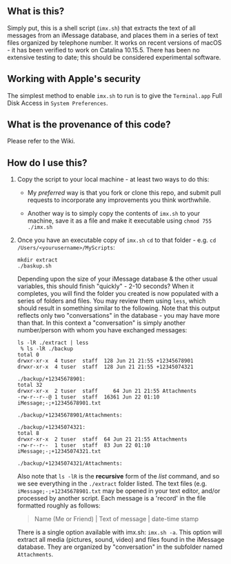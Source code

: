 ## What is this?

Simply put, this is a shell script (`imx.sh`) that extracts the text of all messages from an iMessage database, and places them in a series of text files organized by telephone number. It works on recent versions of macOS - it has been verified to work on Catalina 10.15.5. There has been no extensive testing to date; this should be considered experimental software. 

## Working with Apple's security
The simplest method to enable `imx.sh` to run is to give the `Terminal.app` Full Disk Access in `System Preferences`.

## What is the provenance of this code? 

Please refer to the Wiki. 

## How do I use this? 

1. Copy the script to your local machine - at least two ways to do this: 

    - My *preferred* way is that you fork or clone this repo, and submit pull requests to incorporate any improvements you think worthwhile. 

    - Another way is to simply copy the contents of `imx.sh` to your machine, save it as a file and make it executable using `chmod 755 ./imx.sh`
    
2. Once you have an executable copy of `imx.sh` `cd` to that folder - e.g. `cd /Users/<yourusername>/MyScripts`: 

    ```
    mkdir extract
    ./baskup.sh
    ```

    Depending upon the size of your iMessage database & the other usual variables, this should finish "quickly" - 2-10 seconds? When it completes, you will find the folder you created is now populated with a series of folders and files. You may review them using `less`, which should result in something similar to the following. Note that this output reflects only two "conversations" in the database - you may have more than that. In this context a "conversation" is simply another number/person with whom you have exchanged messages: 
    
    ```
    ls -lR ./extract | less 
     % ls -lR ./backup
    total 0
    drwxr-xr-x  4 tuser  staff  128 Jun 21 21:55 +12345678901
    drwxr-xr-x  4 tuser  staff  128 Jun 21 21:55 +12345074321

    ./backup/+12345678901:
    total 32
    drwxr-xr-x  2 tuser  staff     64 Jun 21 21:55 Attachments
    -rw-r--r--@ 1 tuser  staff  16361 Jun 22 01:10 iMessage;-;+12345678901.txt

    ./backup/+12345678901/Attachments:

    ./backup/+12345074321:
    total 8
    drwxr-xr-x  2 tuser  staff  64 Jun 21 21:55 Attachments
    -rw-r--r--  1 tuser  staff  83 Jun 22 01:10 iMessage;-;+12345074321.txt

    ./backup/+12345074321/Attachments:
    ```

    Also note that `ls -lR` is the **recursive** form of the *list* command, and so we see everything in the `./extract` folder listed. The text files (e.g. `iMessage;-;+12345678901.txt` may be opened in your text editor, and/or processed by another script. Each message is a 'record' in the file formatted roughly as follows: 
    
    >Name (Me or Friend) | Text of message | date-time stamp
    
    There is a single option available with imx.sh: `imx.sh -a`. This option will extract all media (pictures, sound, video) and files found in the iMessage database. They are organized by "conversation" in the subfolder named `Attachments`.

<!---  BEGIN HIDDEN TEXT
To use baskup:

Download Baskup from this page by clicking download zip in the top right corner and then unzip the download

From terminal:

![alt tag](https://cloud.githubusercontent.com/assets/5935411/8760632/23ce21b8-2cee-11e5-80d7-37c97505cd17.JPEG)

1. Run: cd (path of the downloaded baskup folder, i.e *cd ~/Downloads/baskup-master*)

2a. Run: *bash baskup.sh* to only backup messages 💬

2b. Run: *bash baskup.sh -a* to backup messages AND attachments 💬 + 📎

Your bask-up master folder will now begin to be filled with your backups. This may take some time, so be patient.

## All done
![alt tag](https://cloud.githubusercontent.com/assets/5935411/8760633/272d34c0-2cee-11e5-87c7-084d3bc8f21f.png)


#### Each folder will be named after the contact's phone number. Group chat's will be identified as "chat XYZ"

![alt tag](https://cloud.githubusercontent.com/assets/5935411/8760635/29201a04-2cee-11e5-9cc7-668b6a6e5ee0.png)

#### Within each directory you will find a directory for the attachments from that message, and the actual message text file. 

## Opening an issue

When opening an issue, please note the issue as either related to the bash script or the macOS version of baskup. For macOS, please include the version number in your issue log.

--->
